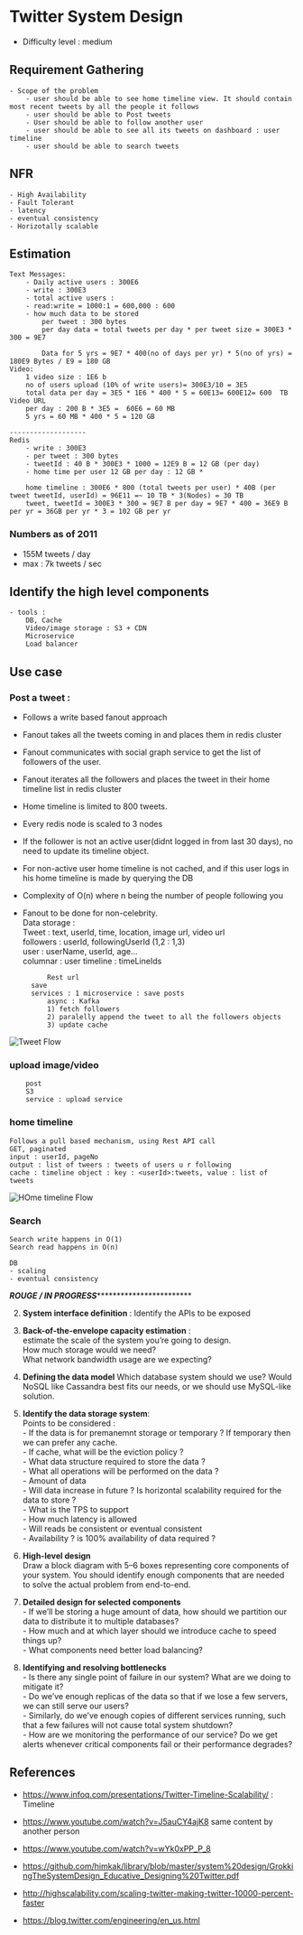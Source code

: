 # Twitter System Design 

- Difficulty level : medium


## Requirement Gathering
	- Scope of the problem
		- user should be able to see home timeline view. It should contain most recent tweets by all the people it follows
		- user should be able to Post tweets
		- User should be able to follow another user
		- user should be able to see all its tweets on dashboard : user timeline
		- user should be able to search tweets


## NFR
	- High Availability
	- Fault Tolerant
	- latency
	- eventual consistency
	- Horizotally scalable
	
## Estimation
	Text Messages:
		- Daily active users : 300E6
		- write : 300E3
		- total active users :
		- read:write = 1000:1 = 600,000 : 600
		- how much data to be stored
			per tweet : 300 bytes
			per day data = total tweets per day * per tweet size = 300E3 * 300 = 9E7
			
			Data for 5 yrs = 9E7 * 400(no of days per yr) * 5(no of yrs) = 180E9 Bytes / E9 = 180 GB
	Video:
		1 video size : 1E6 b
		no of users upload (10% of write users)= 300E3/10 = 3E5
		total data per day = 3E5 * 1E6 * 400 * 5 = 60E13= 600E12= 600  TB
	Video URL
		per day : 200 B * 3E5 =  60E6 = 60 MB
		5 yrs = 60 MB * 400 * 5 = 120 GB	
	
	-------------------
	Redis
		- write : 300E3 
		- per tweet : 300 bytes
		- tweetId : 40 B * 300E3 * 1000 = 12E9 B = 12 GB (per day)
		- home time per user 12 GB per day : 12 GB * 
		
		home timeline : 300E6 * 800 (total tweets per user) * 40B (per tweet tweetId, userId) = 96E11 =~ 10 TB * 3(Nodes) = 30 TB
		tweet, tweetId = 300E3 * 300 = 9E7 B per day = 9E7 * 400 = 36E9 B per yr = 36GB per yr * 3 = 102 GB per yr
	
		
### Numbers as of 2011
- 155M tweets / day
- max : 7k tweets / sec

## Identify the high level components
	- tools : 
		DB, Cache
		Video/image storage : S3 + CDN
		Microservice
		Load balancer

## Use case

### Post a tweet :
- Follows a write based fanout approach
- Fanout takes all the tweets coming in and places them in redis cluster
- Fanout communicates with social graph service to get the list of followers of the user.
- Fanout iterates all the followers and places the tweet in their home timeline list in redis cluster
- Home timeline is limited to 800 tweets.
- Every redis node is scaled to 3 nodes
- If the follower is not an active user(didnt logged in from last 30 days), no need to update its timeline object.
- For non-active user home timeline is not cached, and if this user logs in his home timeline is made by querying the DB
- Complexity of O(n) where n being the number of people following you
- Fanout to be done for non-celebrity.  
		Data storage :  
			Tweet : text, userId, time, location, image url, video url  
			followers : userId, followingUserId (1,2 : 1,3)   
			user : userName, userId, age...  
			columnar : user timeline : timeLineIds  
		
			Rest url 
		save
		services : 1 microservice : save posts
			async : Kafka
			1) fetch followers
			2) paralelly append the tweet to all the followers objects
			3) update cache
			


![Tweet Flow](https://github.com/himkak/notes/blob/master/SystemDesign/twitter%20timeline/TweetFlow.jpg)
	
### upload image/video
		post
		S3
		service : upload service

### home timeline
	Follows a pull based mechanism, using Rest API call
	GET, paginated
	input : userId, pageNo
	output : list of tweers : tweets of users u r following
	cache : timeline object : key : <userId>:tweets, value : list of tweets
	
		


![HOme timeline Flow](https://github.com/himkak/notes/blob/master/SystemDesign/twitter%20timeline/ShowHomeTimeline.jpg)

		
### Search
	Search write happens in O(1)
	Search read happens in O(n)
		
	DB
	- scaling
	- eventual consistency




***********************ROUGE / IN PROGRESS***********************************************

2. **System interface definition** : Identify the APIs to be exposed		


3. **Back-of-the-envelope capacity estimation** : 		
		estimate the scale of the system you’re going to design.		
		How much storage would we need?		
		What network bandwidth usage are we expecting?		
		
		
4. **Defining the data model**
		Which database system should we use? Would NoSQL like Cassandra best fits our needs, or we should use MySQL-like solution.
		
5.	**Identify the data storage system**:  
		Points to be considered :  
			- If the data is for premanemnt storage or temporary ? If temporary then we can prefer any cache.  
			- If cache, what will be the eviction policy ?  
			- What data structure required to store the data ?  
			- What all operations will be performed on the data ?  
			- Amount of data  
			- Will data increase in future ? Is horizontal scalability required for the data to store ?  
			- What is the TPS to support  
			- How much latency is allowed  
			- Will reads be consistent or eventual consistent  
			- Availability ? is 100% availability of data required ?  
						
						
6. **High-level design**  
		Draw a block diagram with 5–6 boxes representing core components of your system. You should identify enough components that are needed to solve the actual problem from end-to-end.
7. **Detailed design for selected components**  
		- If we’ll be storing a huge amount of data, how should we partition our data to distribute it to multiple databases?  
		- How much and at which layer should we introduce cache to speed things up?  
		- What components need better load balancing?  
8. **Identifying and resolving bottlenecks**  
		- Is there any single point of failure in our system? What are we doing to mitigate it?  
		- Do we’ve enough replicas of the data so that if we lose a few servers, we can still serve our users?  
		- Similarly, do we’ve enough copies of different services running, such that a few failures will not cause total system shutdown?  
		- How are we monitoring the performance of our service? Do we get alerts whenever critical components fail or their performance degrades?  




## References

- https://www.infoq.com/presentations/Twitter-Timeline-Scalability/ : Timeline 
- https://www.youtube.com/watch?v=J5auCY4ajK8 same content by another person

- https://www.youtube.com/watch?v=wYk0xPP_P_8
- https://github.com/himkak/library/blob/master/system%20design/GrokkingTheSystemDesign_Educative_Designing%20Twitter.pdf
- http://highscalability.com/scaling-twitter-making-twitter-10000-percent-faster

- https://blog.twitter.com/engineering/en_us.html

